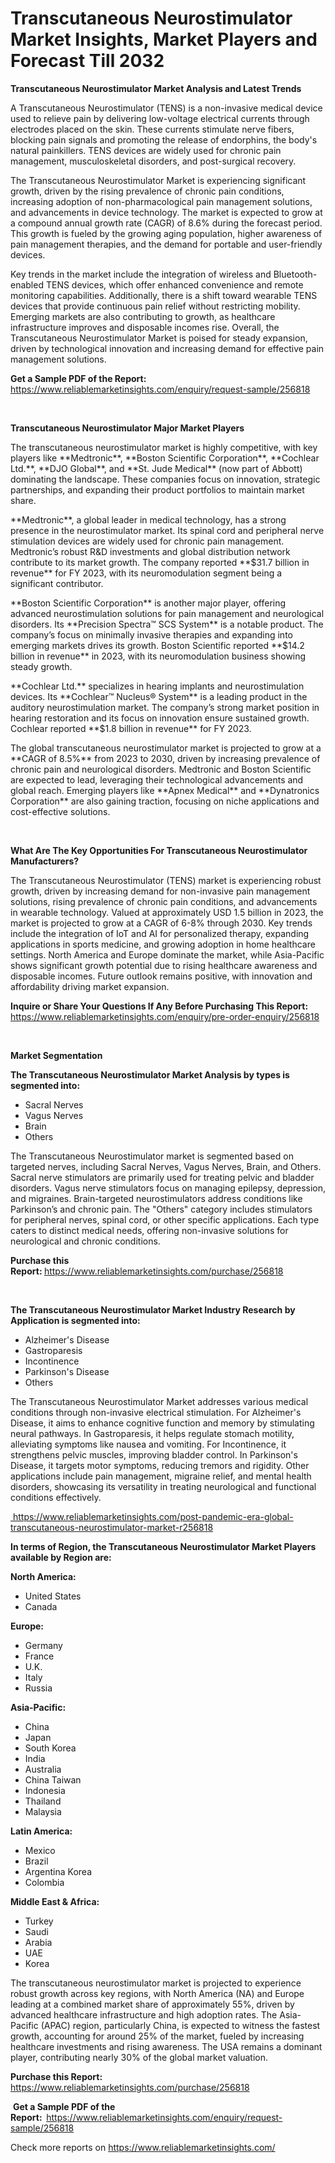 <p><h1>Transcutaneous Neurostimulator Market Insights, Market Players and Forecast Till 2032</h1></p><p><strong>Transcutaneous Neurostimulator Market Analysis and Latest Trends</strong></p>
<p><p>A Transcutaneous Neurostimulator (TENS) is a non-invasive medical device used to relieve pain by delivering low-voltage electrical currents through electrodes placed on the skin. These currents stimulate nerve fibers, blocking pain signals and promoting the release of endorphins, the body's natural painkillers. TENS devices are widely used for chronic pain management, musculoskeletal disorders, and post-surgical recovery.</p><p>The Transcutaneous Neurostimulator Market is experiencing significant growth, driven by the rising prevalence of chronic pain conditions, increasing adoption of non-pharmacological pain management solutions, and advancements in device technology. The market is expected to grow at a compound annual growth rate (CAGR) of 8.6% during the forecast period. This growth is fueled by the growing aging population, higher awareness of pain management therapies, and the demand for portable and user-friendly devices.</p><p>Key trends in the market include the integration of wireless and Bluetooth-enabled TENS devices, which offer enhanced convenience and remote monitoring capabilities. Additionally, there is a shift toward wearable TENS devices that provide continuous pain relief without restricting mobility. Emerging markets are also contributing to growth, as healthcare infrastructure improves and disposable incomes rise. Overall, the Transcutaneous Neurostimulator Market is poised for steady expansion, driven by technological innovation and increasing demand for effective pain management solutions.</p></p>
<p><strong>Get a Sample PDF of the Report:&nbsp;</strong> <a href="https://www.reliablemarketinsights.com/enquiry/request-sample/256818?utm_campaign=2004&utm_medium=2&utm_source=Github&utm_content=ia&utm_term=21012025&utm_id=transcutaneous-neurostimulator">https://www.reliablemarketinsights.com/enquiry/request-sample/256818</a></p>
<p>&nbsp;</p>
<p><strong>Transcutaneous Neurostimulator Major Market Players</strong></p>
<p><p>The transcutaneous neurostimulator market is highly competitive, with key players like **Medtronic**, **Boston Scientific Corporation**, **Cochlear Ltd.**, **DJO Global**, and **St. Jude Medical** (now part of Abbott) dominating the landscape. These companies focus on innovation, strategic partnerships, and expanding their product portfolios to maintain market share.</p><p>**Medtronic**, a global leader in medical technology, has a strong presence in the neurostimulator market. Its spinal cord and peripheral nerve stimulation devices are widely used for chronic pain management. Medtronic’s robust R&D investments and global distribution network contribute to its market growth. The company reported **$31.7 billion in revenue** for FY 2023, with its neuromodulation segment being a significant contributor.</p><p>**Boston Scientific Corporation** is another major player, offering advanced neurostimulation solutions for pain management and neurological disorders. Its **Precision Spectra™ SCS System** is a notable product. The company’s focus on minimally invasive therapies and expanding into emerging markets drives its growth. Boston Scientific reported **$14.2 billion in revenue** in 2023, with its neuromodulation business showing steady growth.</p><p>**Cochlear Ltd.** specializes in hearing implants and neurostimulation devices. Its **Cochlear™ Nucleus® System** is a leading product in the auditory neurostimulation market. The company’s strong market position in hearing restoration and its focus on innovation ensure sustained growth. Cochlear reported **$1.8 billion in revenue** for FY 2023.</p><p>The global transcutaneous neurostimulator market is projected to grow at a **CAGR of 8.5%** from 2023 to 2030, driven by increasing prevalence of chronic pain and neurological disorders. Medtronic and Boston Scientific are expected to lead, leveraging their technological advancements and global reach. Emerging players like **Apnex Medical** and **Dynatronics Corporation** are also gaining traction, focusing on niche applications and cost-effective solutions.</p></p>
<p>&nbsp;</p>
<p><strong>What Are The Key Opportunities For Transcutaneous Neurostimulator Manufacturers?</strong></p>
<p><p>The Transcutaneous Neurostimulator (TENS) market is experiencing robust growth, driven by increasing demand for non-invasive pain management solutions, rising prevalence of chronic pain conditions, and advancements in wearable technology. Valued at approximately USD 1.5 billion in 2023, the market is projected to grow at a CAGR of 6-8% through 2030. Key trends include the integration of IoT and AI for personalized therapy, expanding applications in sports medicine, and growing adoption in home healthcare settings. North America and Europe dominate the market, while Asia-Pacific shows significant growth potential due to rising healthcare awareness and disposable incomes. Future outlook remains positive, with innovation and affordability driving market expansion.</p></p>
<p><strong>Inquire or Share Your Questions If Any Before Purchasing This Report:</strong> <a href="https://www.reliablemarketinsights.com/enquiry/pre-order-enquiry/256818?utm_campaign=2004&utm_medium=2&utm_source=Github&utm_content=ia&utm_term=21012025&utm_id=transcutaneous-neurostimulator">https://www.reliablemarketinsights.com/enquiry/pre-order-enquiry/256818</a></p>
<p>&nbsp;</p>
<p><strong>Market Segmentation</strong></p>
<p><strong>The Transcutaneous Neurostimulator Market Analysis by types is segmented into:</strong></p>
<p><ul><li>Sacral Nerves</li><li>Vagus Nerves</li><li>Brain</li><li>Others</li></ul></p>
<p><p>The Transcutaneous Neurostimulator market is segmented based on targeted nerves, including Sacral Nerves, Vagus Nerves, Brain, and Others. Sacral nerve stimulators are primarily used for treating pelvic and bladder disorders. Vagus nerve stimulators focus on managing epilepsy, depression, and migraines. Brain-targeted neurostimulators address conditions like Parkinson’s and chronic pain. The "Others" category includes stimulators for peripheral nerves, spinal cord, or other specific applications. Each type caters to distinct medical needs, offering non-invasive solutions for neurological and chronic conditions.</p></p>
<p><strong>Purchase this Report:&nbsp;</strong><a href="https://www.reliablemarketinsights.com/purchase/256818?utm_campaign=2004&utm_medium=2&utm_source=Github&utm_content=ia&utm_term=21012025&utm_id=transcutaneous-neurostimulator">https://www.reliablemarketinsights.com/purchase/256818</a></p>
<p>&nbsp;</p>
<p><strong>The Transcutaneous Neurostimulator Market Industry Research by Application is segmented into:</strong></p>
<p><ul><li>Alzheimer's Disease</li><li>Gastroparesis</li><li>Incontinence</li><li>Parkinson's Disease</li><li>Others</li></ul></p>
<p><p>The Transcutaneous Neurostimulator Market addresses various medical conditions through non-invasive electrical stimulation. For Alzheimer's Disease, it aims to enhance cognitive function and memory by stimulating neural pathways. In Gastroparesis, it helps regulate stomach motility, alleviating symptoms like nausea and vomiting. For Incontinence, it strengthens pelvic muscles, improving bladder control. In Parkinson's Disease, it targets motor symptoms, reducing tremors and rigidity. Other applications include pain management, migraine relief, and mental health disorders, showcasing its versatility in treating neurological and functional conditions effectively.</p></p>
<p><a href="https://www.reliablemarketinsights.com/post-pandemic-era-global-transcutaneous-neurostimulator-market-r256818?utm_campaign=2004&utm_medium=2&utm_source=Github&utm_content=ia&utm_term=21012025&utm_id=transcutaneous-neurostimulator">&nbsp;https://www.reliablemarketinsights.com/post-pandemic-era-global-transcutaneous-neurostimulator-market-r256818</a></p>
<p><strong>In terms of Region, the Transcutaneous Neurostimulator Market Players available by Region are:</strong></p>
<p>
    <p> <strong> North America: </strong>
        <ul>
            <li>United States</li>
            <li>Canada</li>
        </ul>
        </p> 
    <p> <strong> Europe: </strong>
        <ul>
            <li>Germany</li>
            <li>France</li>
            <li>U.K.</li>
            <li>Italy</li>
            <li>Russia</li>
        </ul>
        </p> 
    <p> <strong> Asia-Pacific: </strong>
        <ul>
            <li>China</li>
            <li>Japan</li>
            <li>South Korea</li>
            <li>India</li>
            <li>Australia</li>
            <li>China Taiwan</li>
            <li>Indonesia</li>
            <li>Thailand</li>
            <li>Malaysia</li>
        </ul>
        </p> 
    <p> <strong> Latin America: </strong>
        <ul>
            <li>Mexico</li>
            <li>Brazil</li>
            <li>Argentina Korea</li>
            <li>Colombia</li>
        </ul>
        </p> 
    <p> <strong> Middle East & Africa: </strong>
        <ul>
            <li>Turkey</li>
            <li>Saudi</li>
            <li>Arabia</li>
            <li>UAE</li>
            <li>Korea</li>
        </ul>
    </p>
    </p>
<p><p>The transcutaneous neurostimulator market is projected to experience robust growth across key regions, with North America (NA) and Europe leading at a combined market share of approximately 55%, driven by advanced healthcare infrastructure and high adoption rates. The Asia-Pacific (APAC) region, particularly China, is expected to witness the fastest growth, accounting for around 25% of the market, fueled by increasing healthcare investments and rising awareness. The USA remains a dominant player, contributing nearly 30% of the global market valuation.</p></p>
<p><strong>Purchase this Report: </strong><a href="https://www.reliablemarketinsights.com/purchase/256818?utm_campaign=2004&utm_medium=2&utm_source=Github&utm_content=ia&utm_term=21012025&utm_id=transcutaneous-neurostimulator">https://www.reliablemarketinsights.com/purchase/256818</a></p>
<p>&nbsp;<strong>Get a Sample PDF of the Report:&nbsp;&nbsp;</strong><a href="https://www.reliablemarketinsights.com/enquiry/request-sample/256818?utm_campaign=2004&utm_medium=2&utm_source=Github&utm_content=ia&utm_term=21012025&utm_id=transcutaneous-neurostimulator">https://www.reliablemarketinsights.com/enquiry/request-sample/256818</a></p>
<p><strong></strong></p>
<p>Check more reports on <a href="https://www.reliablemarketinsights.com/?utm_campaign=2004&utm_medium=2&utm_source=Github&utm_content=ia&utm_term=21012025&utm_id=transcutaneous-neurostimulator">https://www.reliablemarketinsights.com/</a></p>